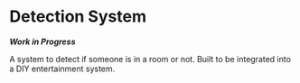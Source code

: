 # Detection System

***Work in Progress***

A system to detect if someone is in a room or not. 
Built to be integrated into a DIY entertainment system.
